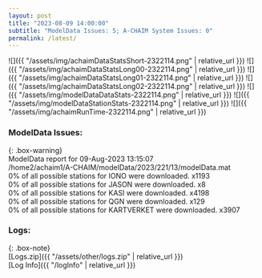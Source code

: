 ```yaml
---
layout: post
title: "2023-08-09 14:00:00"
subtitle: "ModelData Issues: 5; A-CHAIM System Issues: 0"
permalink: /latest/
---
```


![]({{ "/assets/img/achaimDataStatsShort-2322114.png" | relative_url }})
![]({{ "/assets/img/achaimDataStatsLong00-2322114.png" | relative_url }})
![]({{ "/assets/img/achaimDataStatsLong01-2322114.png" | relative_url }})
![]({{ "/assets/img/achaimDataStatsLong02-2322114.png" | relative_url }})
![]({{ "/assets/img/modelDataDataStats-2322114.png" | relative_url }})
![]({{ "/assets/img/modelDataStationStats-2322114.png" | relative_url }})
![]({{ "/assets/img/achaimRunTime-2322114.png" | relative_url }})


### ModelData Issues:  
  
{: .box-warning}  
 ModelData report for 09-Aug-2023 13:15:07   
 /home2/achaim1/A-CHAIM/modelData/2023/221/13/modelData.mat   
 0% of all possible stations for IONO were downloaded. x1193   
 0% of all possible stations for JASON were downloaded. x8   
 0% of all possible stations for KASI were downloaded. x4198   
 0% of all possible stations for QGN were downloaded. x129   
 0% of all possible stations for KARTVERKET were downloaded. x3907   
  


### Logs:  
  
{: .box-note}  
[Logs.zip]({{ "/assets/other/logs.zip" | relative_url }})  
[Log Info]({{ "/logInfo" | relative_url }})  

